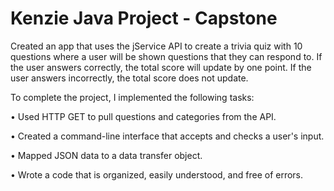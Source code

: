 # Kenzie Java Project - Capstone

Created an app that uses the jService API to create a trivia quiz with 10 questions where a user will be shown questions that they can respond to. If the user answers correctly, the total score will update by one point. If the user answers incorrectly, the total score does not update.

To complete the project, I implemented the following tasks:

• Used HTTP GET to pull questions and categories from the API.

• Created a command-line interface that accepts and checks a user's input.

• Mapped JSON data to a data transfer object.

• Wrote a code that is organized, easily understood, and free of errors.
